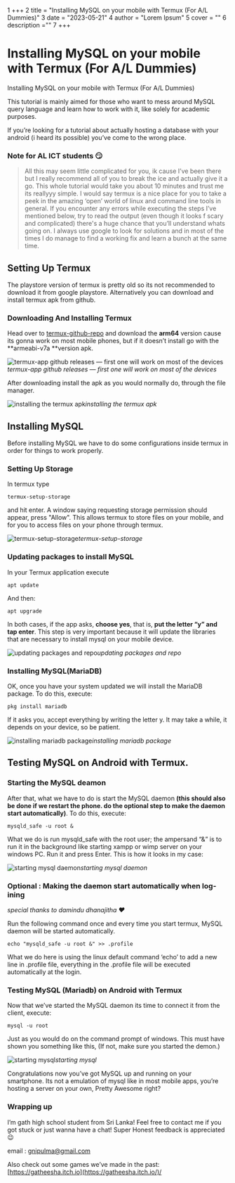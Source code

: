 1 +++
   2 title = "Installing MySQL on your mobile with Termux (For A/L Dummies)" 
   3 date = "2023-05-21"
   4 author = "Lorem Ipsum"
   5 cover = ""
   6 description =""
   7 +++
# Installing MySQL on your mobile with Termux (For A/L Dummies)

Installing MySQL on your mobile with Termux (For A/L Dummies)

This tutorial is mainly aimed for those who want to mess around MySQL query language and learn how to work with it, like solely for academic purposes.

If you’re looking for a tutorial about actually hosting a database with your android (i heard its possible) you’ve come to the wrong place.

### Note for AL ICT students 😏
> All this may seem little complicated for you, ik cause I’ve been there but I really recommend all of you to break the ice and actually give it a go. This whole tutorial would take you about 10 minutes and trust me its reallyyy simple. I would say termux is a nice place for you to take a peek in the amazing ‘open’ world of linux and command line tools in general. If you encounter any errors while executing the steps I’ve mentioned below, try to read the output (even though it looks f scary and complicated) there's a huge chance that you’ll understand whats going on. I always use google to look for solutions and in most of the times I do manage to find a working fix and learn a bunch at the same time.

## Setting Up Termux

The playstore version of termux is pretty old so its not recommended to download it from google playstore. Alternatively you can download and install termux apk from github.

### Downloading And Installing Termux

Head over to [termux-github-repo](https://github.com/termux/termux-app/releases/tag/v0.118.0) and download the **arm64** version cause its gonna work on most mobile phones, but if it doesn’t install go with the **armeabi-v7a **version apk.

![termux-app github releases — first one will work on most of the devices](https://cdn-images-1.medium.com/max/2880/1*8tMcj87wswUe4LwZx4wU8Q.png)*termux-app github releases — first one will work on most of the devices*

After downloading install the apk as you would normally do, through the file manager.

![installing the termux apk](https://cdn-images-1.medium.com/max/2880/1*wN9ZxHZfPFSS_q0sGzSoQg.png)*installing the termux apk*

## Installing MySQL

Before installing MySQL we have to do some configurations inside termux in order for things to work properly.

### Setting Up Storage

In termux type

    termux-setup-storage
    

and hit enter. A window saying requesting storage permission should appear, press "Allow". This allows termux to store files on your mobile, and for you to access files on your phone through termux.

![termux-setup-storage](https://cdn-images-1.medium.com/max/2880/1*q1UlvWJZ8UvLOLZ3PvMQsg.png)*termux-setup-storage*

### Updating packages to install MySQL

In your Termux application execute

    apt update

And then:

    apt upgrade

In both cases, if the app asks, **choose yes**, that is, **put the letter “y” and tap enter**. This step is very important because it will update the libraries that are necessary to install mysql on your mobile device.

![updating packages and repo](https://cdn-images-1.medium.com/max/2880/1*yfhjEpOHQNBrpuYQp7fqaQ.png)*updating packages and repo*

### Installing MySQL(MariaDB)

OK, once you have your system updated we will install the MariaDB package. To do this, execute:

    pkg install mariadb

If it asks you, accept everything by writing the letter y. It may take a while, it depends on your device, so be patient.

![installing mariadb package](https://cdn-images-1.medium.com/max/2880/1*6sopngsBZ3XbfnjNm_40TQ.png)*installing mariadb package*

## Testing MySQL on Android with Termux.

### Starting the MySQL deamon

After that, what we have to do is start the MySQL daemon **(this should also be done if we restart the phone. do the optional step to make the daemon start automatically)**.
To do this, execute:

    mysqld_safe -u root &

What we do is run mysqld_safe with the root user; the ampersand “&” is to run it in the background like starting xampp or wimp server on your windows PC. Run it and press Enter. This is how it looks in my case:

![starting mysql daemon](https://cdn-images-1.medium.com/max/2880/1*RSu9kTy-DJ5tY87qbQpLug.png)*starting mysql daemon*

### Optional : Making the daemon start automatically when log-ining

*special thanks to damindu dhanajitha ❤*

Run the following command once and every time you start termux, MySQL daemon will be started automatically.

    echo "mysqld_safe -u root &" >> .profile

What we do here is using the linux default command ‘echo’ to add a new line in .profile file, everything in the .profile file will be executed automatically at the login.

### Testing MySQL (Mariadb) on Android with Termux

Now that we’ve started the MySQL daemon its time to connect it from the client, execute:

    mysql -u root

Just as you would do on the command prompt of windows. This must have shown you something like this, (If not, make sure you started the demon.)

![starting mysql](https://cdn-images-1.medium.com/max/2880/1*J52xyD126IUobCIhbMBAXg.png)*starting mysql*

Congratulations now you’ve got MySQL up and running on your smartphone. Its not a emulation of mysql like in most mobile apps, you’re hosting a server on your own, Pretty Awesome right?

### Wrapping up

I’m gath high school student from Sri Lanka! Feel free to contact me if you got stuck or just wanna have a chat! Super Honest feedback is appreciated 😉

email : gnipulma@gmail.com

Also check out some games we’ve made in the past: [https://gatheesha.itch.io](https://gatheesha.itch.io/)/
